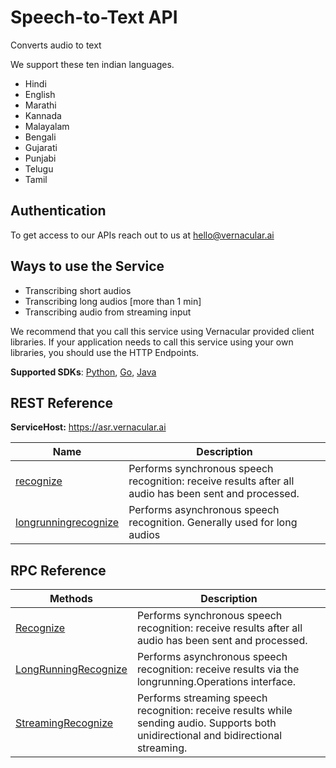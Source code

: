 # Speech-to-Text API
Converts audio to text

We support these ten indian languages.
- Hindi
- English
- Marathi
- Kannada
- Malayalam
- Bengali
- Gujarati
- Punjabi
- Telugu
- Tamil

## Authentication
To get access to our APIs reach out to us at hello@vernacular.ai


## Ways to use the Service
- Transcribing short audios
- Transcribing long audios [more than 1 min]
- Transcribing audio from streaming input

We recommend that you call this service using Vernacular provided client libraries. If your application needs to call this service using your own libraries, you should use the HTTP Endpoints.

**Supported SDKs**: [Python](https://github.com/Vernacular-ai/speech-recognition/tree/master/python), [Go](https://github.com/Vernacular-ai/speech-recognition/tree/master/go), [Java](https://github.com/Vernacular-ai/speech-recognition/tree/master/java)


## REST Reference

**ServiceHost:** https://asr.vernacular.ai

| Name | Description |
|--|--|
| [recognize](docs/api_reference/Recognize.md) | Performs synchronous speech recognition: receive results after all audio has been sent and processed. |
| [longrunningrecognize](docs/api_reference/LongRunningRecognize.md) | Performs asynchronous speech recognition. Generally used for long audios |


## RPC Reference

| Methods | Description |
|--|--|
|[Recognize](docs/rpc_reference/Recognize.md) | Performs synchronous speech recognition: receive results after all audio has been sent and processed.|
|[LongRunningRecognize](docs/rpc_reference/LongRunningRecognize.md) | Performs asynchronous speech recognition: receive results via the longrunning.Operations interface.|
|[StreamingRecognize](docs/rpc_reference/StreamingRecognize.md)	|Performs streaming speech recognition: receive results while sending audio. Supports both unidirectional and bidirectional streaming.|

